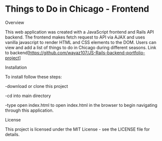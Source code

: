 <h1>Things to Do in Chicago - Frontend</h1>

Overview

This web application was created with a JavaScript frontend and Rails API backend. The frontend makes fetch request to API via AJAX and uses vanilla javascript to render HTML and CSS elements to the DOM. Users can view and add a list of things to do in Chicago during different seasons. Link to backend[https://github.com/wayaz107/JS-Rails-backend-portfolio-project]

Installation

To install follow these steps:

-download or clone this project

-cd into main directory

-type open index.html to open index.html in the browser to begin navigating through this application.



License

This project is licensed under the MIT License - see the LICENSE file for details.